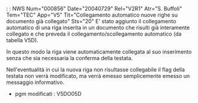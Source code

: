  :  : NWS Num="000856" Date="20040729" Rel="V2R1" Atr="S. Buffoli" Tem="TEC" App="V5" Tit="Collegamento automatico nuove righe su documento  già collegato" Sts="20"
E' stato aggiunto il collegamento automatico di una riga inserita in un documento che risulti già interamente collegato e che preveda il collegamento/scollegamento automatico (da tabella V5D).

In questo modo la riga viene automaticamente collegata al suo inserimento senza che sia necessaria
la conferma della testata.

Nell'eventualità in cui la nuova riga non risultasse collegabile il flag della testata non verrà modificato, ma verrà emesso semplicemente emesso un messaggio informativo.

* pgm modificati :  V5DO05D
